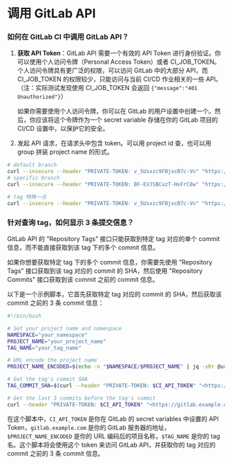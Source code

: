 # 调用 GitLab API

### 如何在 GitLab CI 中调用 GitLab API？
1. **获取 API Token**：GitLab API 需要一个有效的 API Token 进行身份验证。你可以使用个人访问令牌（Personal Access Token）或者 CI_JOB_TOKEN。个人访问令牌具有更广泛的权限，可以访问 GitLab 中的大部分 API，而 CI_JOB_TOKEN 的权限较少，只能访问与当前 CI/CD 作业相关的一些 API。（注：实际测试发现使用 CI_JOB_TOKEN 会返回 `{"message":"401 Unauthorized"}`）
    
    如果你需要使用个人访问令牌，你可以在 GitLab 的用户设置中创建一个。然后，你应该将这个令牌作为一个 secret variable 存储在你的 GitLab 项目的 CI/CD 设置中，以保护它的安全。
    
2. 发起 API 请求，在请求头中包含 token。可以用 project id 查，也可以用 group 拼装 project name 的形式。

```bash
# default branch
curl --insecure --header "PRIVATE-TOKEN: v_5Usxzc9FBjxcB7c-Vn" "https://git.i.ncmps.com/api/v4/projects/nlc%2Fnlc_script_api/repository/commits?per_page=3"
# specific branch
curl --insecure --header "PRIVATE-TOKEN: BF-EVJSBCuzT-HxFrC8w" "https://git.i.ncmps.com/api/v4/projects/f5%2Fmain/repository/commits?ref_name=luomeng&per_page=3"

# tag 特殊一点
curl --insecure --header "PRIVATE-TOKEN: v_5Usxzc9FBjxcB7c-Vn" "https://git.i.ncmps.com/api/v4/projects/f5%2Fmain/repository/tags/v1.4.10"
```

### 针对查询 tag，如何显示 3 条提交信息？
GitLab API 的 "Repository Tags" 接口只能获取到特定 tag 对应的单个 commit 信息，而不能直接获取到该 tag 下的多个 commit 信息。

如果你想要获取特定 tag 下的多个 commit 信息，你需要先使用 "Repository Tags" 接口获取到该 tag 对应的 commit 的 SHA，然后使用 "Repository Commits" 接口获取到该 commit 之前的 commit 信息。

以下是一个示例脚本，它首先获取特定 tag 对应的 commit 的 SHA，然后获取该 commit 之前的 3 条 commit 信息：

```bash
#!/bin/bash

# Set your project name and namespace
NAMESPACE="your_namespace"
PROJECT_NAME="your_project_name"
TAG_NAME="your_tag_name"

# URL encode the project name
PROJECT_NAME_ENCODED=$(echo -n "$NAMESPACE/$PROJECT_NAME" | jq -sRr @uri)

# Get the tag's commit SHA
TAG_COMMIT_SHA=$(curl --header "PRIVATE-TOKEN: $CI_API_TOKEN" "<https://gitlab.example.com/api/v4/projects/$PROJECT_NAME_ENCODED/repository/tags/$TAG_NAME>" | jq -r '.commit.id')

# Get the last 3 commits before the tag's commit
curl --header "PRIVATE-TOKEN: $CI_API_TOKEN" "<https://gitlab.example.com/api/v4/projects/$PROJECT_NAME_ENCODED/repository/commits?ref_name=$TAG_COMMIT_SHA&per_page=3>" | jq '.[] | {id: .id, title: .title, message: .message}'

```

在这个脚本中，`CI_API_TOKEN` 是你在 GitLab 的 secret variables 中设置的 API Token，`gitlab.example.com` 是你的 GitLab 服务器的地址，`$PROJECT_NAME_ENCODED` 是你的 URL 编码后的项目名称，`$TAG_NAME` 是你的 tag 名。这个脚本将会使用这个 token 来访问 GitLab API，并获取你的 tag 对应的 commit 之前的 3 条 commit 信息。
